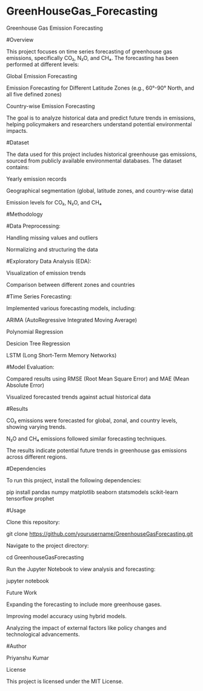# GreenHouseGas_Forecasting

Greenhouse Gas Emission Forecasting

#Overview

This project focuses on time series forecasting of greenhouse gas emissions, specifically CO₂, N₂O, and CH₄. The forecasting has been performed at different levels:

Global Emission Forecasting

Emission Forecasting for Different Latitude Zones (e.g., 60°-90° North, and all five defined zones)

Country-wise Emission Forecasting

The goal is to analyze historical data and predict future trends in emissions, helping policymakers and researchers understand potential environmental impacts.

#Dataset

The data used for this project includes historical greenhouse gas emissions, sourced from publicly available environmental databases. The dataset contains:

Yearly emission records

Geographical segmentation (global, latitude zones, and country-wise data)

Emission levels for CO₂, N₂O, and CH₄

#Methodology

#Data Preprocessing:

Handling missing values and outliers

Normalizing and structuring the data

#Exploratory Data Analysis (EDA):

Visualization of emission trends

Comparison between different zones and countries

#Time Series Forecasting:

Implemented various forecasting models, including:

ARIMA (AutoRegressive Integrated Moving Average)

Polynomial Regression

Desicion Tree Regression

LSTM (Long Short-Term Memory Networks)


#Model Evaluation:

Compared results using RMSE (Root Mean Square Error) and MAE (Mean Absolute Error)

Visualized forecasted trends against actual historical data

#Results

CO₂ emissions were forecasted for global, zonal, and country levels, showing varying trends.

N₂O and CH₄ emissions followed similar forecasting techniques.

The results indicate potential future trends in greenhouse gas emissions across different regions.

#Dependencies

To run this project, install the following dependencies:

pip install pandas numpy matplotlib seaborn statsmodels scikit-learn tensorflow prophet

#Usage

Clone this repository:

git clone https://github.com/yourusername/GreenhouseGasForecasting.git

Navigate to the project directory:

cd GreenhouseGasForecasting

Run the Jupyter Notebook to view analysis and forecasting:

jupyter notebook

Future Work

Expanding the forecasting to include more greenhouse gases.

Improving model accuracy using hybrid models.

Analyzing the impact of external factors like policy changes and technological advancements.

#Author

Priyanshu Kumar

License

This project is licensed under the MIT License.

